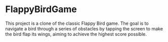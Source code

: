 # FlappyBirdGame
This project is a clone of the classic Flappy Bird game. The goal is to navigate a bird through a series of obstacles by tapping the screen to make the bird flap its wings, aiming to achieve the highest score possible.
